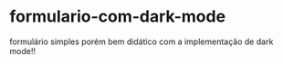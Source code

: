 # formulario-com-dark-mode
 formulário simples porém bem didático com a implementação de dark mode!!
